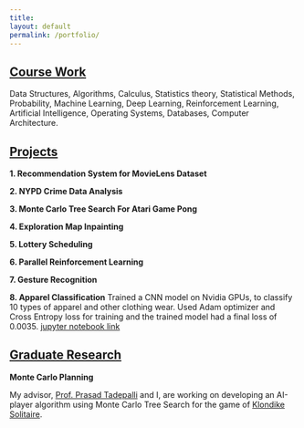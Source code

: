 ```yaml
---
title:
layout: default
permalink: /portfolio/
---
```


## <u>Course Work</u>


Data Structures, Algorithms, Calculus, Statistics theory, Statistical Methods, Probability,  Machine Learning, Deep Learning, Reinforcement Learning, Artificial Intelligence, Operating Systems,
Databases, Computer Architecture.

## <u>Projects</u>

**1.    Recommendation System for MovieLens Dataset**

**2.    NYPD Crime Data Analysis**

**3.    Monte Carlo Tree Search For Atari Game Pong**

**4.    Exploration Map Inpainting**

**5.    Lottery Scheduling**

**6.    Parallel Reinforcement Learning**

**7. 	Gesture Recognition**

**8. 	Apparel Classification**
	Trained a CNN model on Nvidia GPUs, to classify 10 types of apparel and other clothing wear. Used Adam optimizer and Cross Entropy loss for training and the trained model had a final loss of 0.0035. [jupyter notebook link](https://github.com/bhparijat/Image-classification-Fashion-MNIST/blob/master/Fashion-MNIST.ipynb) 

## <u>Graduate Research</u>

**Monte Carlo Planning** <br/>

My advisor, [Prof. Prasad Tadepalli](http://web.engr.oregonstate.edu/~tadepall/) and I, are working on developing an AI-player algorithm using Monte Carlo Tree Search for the game of [Klondike Solitaire](https://www.solitaire-klondike.com/).